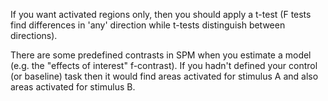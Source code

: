 If you want activated regions only, then you should apply a t-test (F
tests find differences in \'any\' direction while t-tests distinguish
between directions).

There are some predefined contrasts in SPM when you estimate a model
(e.g. the \"effects of interest\" f-contrast). If you hadn\'t defined
your control (or baseline) task then it would find areas activated for
stimulus A and also areas activated for stimulus B.
